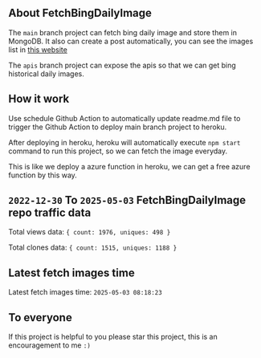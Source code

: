 ## About FetchBingDailyImage

The `main` branch project can fetch bing daily image and store them in MongoDB.
It also can create a post automatically, you can see the images list in [this website](https://oursalbum.netlify.app)

The `apis` branch project can expose the apis so that we can get bing historical daily images.

## How it work

Use schedule Github Action to automatically update readme.md file to trigger the Github Action to deploy main branch project to heroku.

After deploying in heroku, heroku will automatically execute `npm start` command to run this project, so we can fetch the image everyday.

This is like we deploy a azure function in heroku, we can get a free azure function by this way.

## `2022-12-30` To `2025-05-03` FetchBingDailyImage repo traffic data

Total views data: `{ count: 1976, uniques: 498 }`

Total clones data: `{ count: 1515, uniques: 1188 }`

## Latest fetch images time

Latest fetch images time: `2025-05-03 08:18:23`

## To everyone

If this project is helpful to you please star this project, this is an encouragement to me `:)`



